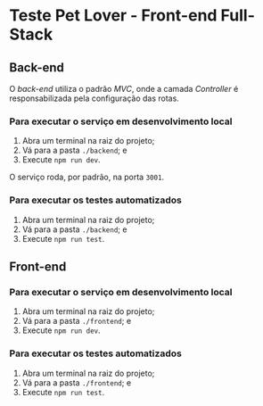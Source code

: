 # Teste Pet Lover - Front-end Full-Stack

## Back-end

O _back-end_ utiliza o padrão _MVC_, onde a camada _Controller_ é responsabilizada pela configuração das rotas.

### Para executar o serviço em desenvolvimento local

1. Abra um terminal na raiz do projeto;
2. Vá para a pasta ```./backend```; e
3. Execute ```npm run dev```.

O serviço roda, por padrão, na porta ```3001```.

### Para executar os testes automatizados

1. Abra um terminal na raiz do projeto;
2. Vá para a pasta ```./backend```; e
3. Execute ```npm run test```.

## Front-end

### Para executar o serviço em desenvolvimento local

1. Abra um terminal na raiz do projeto;
2. Vá para a pasta ```./frontend```; e
3. Execute ```npm run dev```.

### Para executar os testes automatizados

1. Abra um terminal na raiz do projeto;
2. Vá para a pasta ```./frontend```; e
3. Execute ```npm run test```.